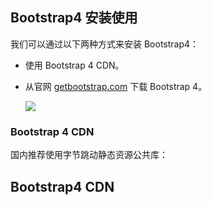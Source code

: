 ## Bootstrap4 安装使用

我们可以通过以下两种方式来安装 Bootstrap4：

+   使用 Bootstrap 4 CDN。
    
+   从官网 [getbootstrap.com](https://getbootstrap.com/docs/4.1/getting-started/download/) 下载 Bootstrap 4。
    
    ![](https://www.runoob.com/wp-content/uploads/2017/10/4D026288-A0DB-4CB3-9921-5EABC450C650.jpg)
    

### Bootstrap 4 CDN

国内推荐使用字节跳动静态资源公共库：

## Bootstrap4 CDN

<!-- 新 Bootstrap4 核心 CSS 文件 \--> <link rel\="stylesheet" href\="https://lf3-cdn-tos.bytecdntp.com/cdn/expire-1-M/twitter-bootstrap/4.6.1/css/bootstrap.min.css"\> <!-- jQuery文件。务必在bootstrap.min.js 之前引入 \--> <script src\="https://lf9-cdn-tos.bytecdntp.com/cdn/expire-1-M/jquery/3.6.0/jquery.min.js"\></script\> <!-- bootstrap.bundle.min.js 用于弹窗、提示、下拉菜单，包含了 popper.min.js \--> <script src\="https://lf9-cdn-tos.bytecdntp.com/cdn/expire-1-M/popper.js/2.11.2/umd/popper.min.js"\></script\> <!-- 最新的 Bootstrap4 核心 JavaScript 文件 \--> <script src\="https://lf3-cdn-tos.bytecdntp.com/cdn/expire-1-M/twitter-bootstrap/4.6.1/js/bootstrap.min.js"\></script\>

国内推荐使用 Staticfile CDN 上的库：

## Bootstrap4 CDN

<!-- 新 Bootstrap4 核心 CSS 文件 \--> <link rel\="stylesheet" href\="https://cdn.staticfile.net/twitter-bootstrap/4.3.1/css/bootstrap.min.css"\> <!-- jQuery文件。务必在bootstrap.min.js 之前引入 \--> <script src\="https://cdn.staticfile.net/jquery/3.2.1/jquery.min.js"\></script\> <!-- bootstrap.bundle.min.js 用于弹窗、提示、下拉菜单，包含了 popper.min.js \--> <script src\="https://cdn.staticfile.net/popper.js/1.15.0/umd/popper.min.js"\></script\> <!-- 最新的 Bootstrap4 核心 JavaScript 文件 \--> <script src\="https://cdn.staticfile.net/twitter-bootstrap/4.3.1/js/bootstrap.min.js"\></script\>

> **注意：**popper.min.js 用于设置弹窗、提示、下拉菜单，目前 bootstrap.bundle.min.js 已经包含了 [popper.min.js](https://github.com/FezVrasta/popper.js)。

此外，你还可以使用以下的 CDN 服务：

+   国内推荐使用 1：[https://cdn.bytedance.com/](https://cdn.bytedance.com/)
+   国内推荐使用 2：[https://www.staticfile.net/](https://www.staticfile.net/)
+   国际推荐使用：[https://cdnjs.com/](https://cdnjs.com/)

### 下载 Bootstrap 4

你可以去官网 [https://getbootstrap.com/](https://getbootstrap.com/) 下载 Bootstrap4 资源库。

> **注：**此外你还可以通过包的管理工具 npm、 gem、 composer 等来安装：
>
> ```
> npm install bootstrap@4.0.0-beta.2
> gem 'bootstrap', '~> 4.0.0.beta2'
> composer require twbs/bootstrap:4.0.0-beta.2
> ```

* * *

## 创建第一个 Bootstrap 4 页面

### 1、添加 HTML5 doctype

Bootstrap 要求使用 HTML5 文件类型，所以需要添加 HTML5 doctype 声明。

HTML5 doctype 在文档头部声明，并设置对应编码:

<!DOCTYPE html\> <html\> <head\> <meta charset\="utf-8"\> </head\> </html\>

### 移动设备优先

为了让 Bootstrap 开发的网站对移动设备友好，确保适当的绘制和触屏缩放，需要在网页的 head 之中添加 viewport meta 标签，如下所示：

```
<meta name="viewport" content="width=device-width, initial-scale=1, shrink-to-fit=no">
```

`width=device-width` 表示宽度是设备屏幕的宽度。

`initial-scale=1` 表示初始的缩放比例。

shrink-to-fit=no 自动适应手机屏幕的宽度。

* * *

## 容器类

Bootstrap 4 需要一个容器元素来包裹网站的内容。

我们可以使用以下两个容器类：

+   .container 类用于固定宽度并支持响应式布局的容器。
+   .container-fluid 类用于 100% 宽度，占据全部视口（viewport）的容器。

![](https://www.runoob.com/wp-content/uploads/2017/10/176B67B9-013C-429C-8FD0-BC2409011545.jpg)

* * *

## 两个 Bootstrap 4 页面

## Bootstrap4 .container 实例

<div class\="container"\> <h1\>我的第一个 Bootstrap 页面</h1\> <p\>这是一些文本。</p\> </div\>

[尝试一下 »](https://www.runoob.com/try/try.php?filename=trybs4_gs_container)

以下实例展示了占据全部视口（viewport）的容器。

## Bootstrap4 .container-fluid 实例

<div class\="container-fluid"\> <h1\>我的第一个 Bootstrap 页面</h1\> <p\>使用了 .container-fluid，100% 宽度，占据全部视口（viewport）的容器。</p\> </div\>

[尝试一下 »](https://www.runoob.com/try/try.php?filename=trybs4_gs_container-fluid)